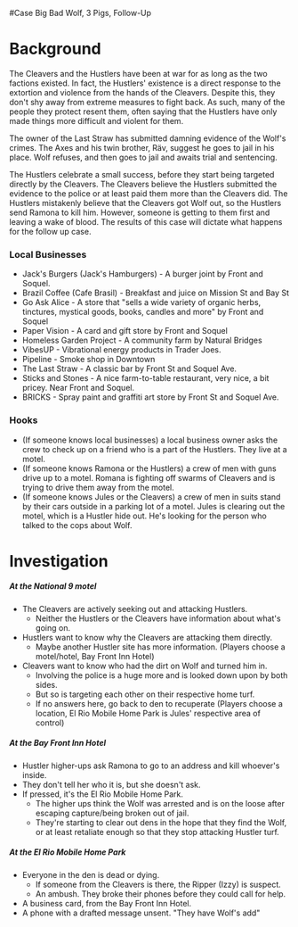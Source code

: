 #Case Big Bad Wolf, 3 Pigs, Follow-Up
# Background

The Cleavers and the Hustlers have been at war for as long as the two factions existed. In fact, the Hustlers' existence is a direct response to the extortion and violence from the hands of the Cleavers. Despite this, they don't shy away from extreme measures to fight back. As such, many of the people they protect resent them, often saying that the Hustlers have only made things more difficult and violent for them.

The owner of the Last Straw has submitted damning evidence of the Wolf's crimes. The Axes and his twin brother, Räv, suggest he goes to jail in his place. Wolf refuses, and then goes to jail and awaits trial and sentencing.

The Hustlers celebrate a small success, before they start being targeted directly by the Cleavers. The Cleavers believe the Hustlers submitted the evidence to the police or at least paid them more than the Cleavers did. The Hustlers mistakenly believe that the Cleavers got Wolf out, so the Hustlers send Ramona to kill him. However, someone is getting to them first and leaving a wake of blood. The results of this case will dictate what happens for the follow up case.

### Local Businesses
- Jack's Burgers (Jack's Hamburgers) - A burger joint by Front and Soquel.
- Brazil Coffee (Cafe Brasil) - Breakfast and juice on Mission St and Bay St
- Go Ask Alice - A store that "sells a wide variety of organic herbs, tinctures, mystical goods, books, candles and more" by Front and Soquel
- Paper Vision - A card and gift store by Front and Soquel
- Homeless Garden Project - A community farm by Natural Bridges
- VibesUP - Vibrational energy products in Trader Joes.
- Pipeline - Smoke shop in Downtown
- The Last Straw - A classic bar by Front St and Soquel Ave.
- Sticks and Stones - A nice farm-to-table restaurant, very nice, a bit pricey. Near Front and Soquel.
- BRICKS - Spray paint and graffiti art store by Front St and Soquel Ave.

### Hooks
- (If someone knows local businesses) a local business owner asks the crew to check up on a friend who is a part of the Hustlers. They live at a motel.
- (If someone knows Ramona or the Hustlers) a crew of men with guns drive up to a motel. Romana is fighting off swarms of Cleavers and is trying to drive them away from the motel.
- (If someone knows Jules or the Cleavers) a crew of men in suits stand by their cars outside in a parking lot of a motel. Jules is clearing out the motel, which is a Hustler hide out. He's looking for the person who talked to the cops about Wolf.
# Investigation
##### At the National 9 motel
- The Cleavers are actively seeking out and attacking Hustlers.
	- Neither the Hustlers or the Cleavers have information about what's going on.
- Hustlers want to know why the Cleavers are attacking them directly.
	- Maybe another Hustler site has more information. (Players choose a motel/hotel, Bay Front Inn Hotel)
- Cleavers want to know who had the dirt on Wolf and turned him in.
	- Involving the police is a huge more and is looked down upon by both sides.
	- But so is targeting each other on their respective home turf.
	- If no answers here, go back to den to recuperate (Players choose a location, El Rio Mobile Home Park is Jules' respective area of control)
##### At the Bay Front Inn Hotel
- Hustler higher-ups ask Ramona to go to an address and kill whoever's inside.
- They don't tell her who it is, but she doesn't ask.
- If pressed, it's the El Rio Mobile Home Park.
	- The higher ups think the Wolf was arrested and is on the loose after escaping capture/being broken out of jail.
	- They're starting to clear out dens in the hope that they find the Wolf, or at least retaliate enough so that they stop attacking Hustler turf.

##### At the El Rio Mobile Home Park
- Everyone in the den is dead or dying.
	- If someone from the Cleavers is there, the Ripper (Izzy) is suspect.
	- An ambush. They broke their phones before they could call for help.
- A business card, from the Bay Front Inn Hotel.
- A phone with a drafted message unsent. "They have Wolf's add"

